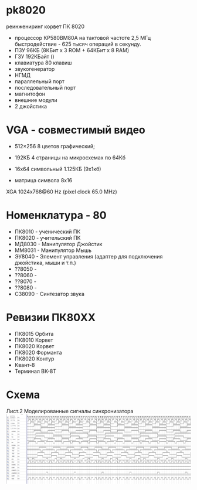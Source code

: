 # pk8020
реинжениринг корвет ПК 8020

* процессор КР580ВМ80А на тактовой частоте 2,5 МГц быстродействие - 625 тысяч операций в секунду.
* ПЗУ 96КБ (8КБит х 3 ROM + 64КБит х 8 RAM)
* ГЗУ 192КБайт ()
* клавиатура 80 клавиш
* звукогенератор
* НГМД
* параллельный порт
* последовательный порт
* магнитофон
* внешние модули
* 2 джойстика

# VGA - совместимый видео
* 512×256 8 цветов графический; 
* 192КБ 4 страницы на микросхемах по 64Кб

* 16х64 символьный 1.125КБ (9х1кб)
* матрица символа 8х16

XGA 1024x768@60 Hz (pixel clock 65.0 MHz)

# Номенклатура - 80
* ПК8010 - ученический ПК
* ПК8020 - учительский ПК
* МД8030 - Манипулятор Джойстик
* ММ8031 - Манипулятор Мышь 
* ЭУ8040 - Элемент управления (адаптер для подключения джойстика, мыши и т.п.)
* ??8050 -
* ??8060 -
* ??8070 -
* ??8080 -
* СЗ8090 - Синтезатор звука

# Ревизии ПК80XX
* ПК8015 Орбита
* ПК8010 Корвет
* ПК8020 Корвет
* ПК8020 Форманта
* ПК8020 Контур
* Квант-8
* Терминал ВК-8Т

# Схема
Лист.2 Моделированные сигналы синхронизатора
![Screenshot](https://github.com/UncleJey/pk8020/blob/master/img/synchonyzer.png?raw=true)
